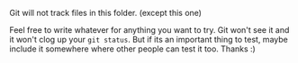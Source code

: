 Git will not track files in this folder. (except this one)

Feel free to write whatever for anything you want to try. Git won't see it and it won't clog up your `git status`. But if its an important thing to test, maybe include it somewhere where other people can test it too. Thanks :)
